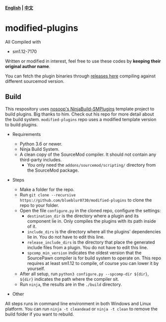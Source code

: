 **[English](./README.md) | [中文](./README-cn.md)**

# modified-plugins

All Compiled with

- sm1.12-7170  
  
Written or modified in interest, feel free to use these codes by **keeping their original author name**.

You can fetch the plugin binaries through [releases here](https://github.com/blueblur0730/modified-plugins/releases) compiling against different sourcemod version.

## Build

This respository uses [nosoop's NinjaBuild-SMPlugins](https://github.com/nosoop/NinjaBuild-SMPlugin) template project to build plugins. Big thanks to him. Check out his repo for more detail about the build system. `modified-plugins` repo uses a modified template version to build plugins.

- Requirements
  - Python 3.6 or newer.
  - Ninja Build System.
  - A clean copy of the SourceMod compiler. It should not contain any third-party includes.
    - You only need the `addons/sourcemod/scripting/` directory from the SourceMod package.

- Steps
  - Make a folder for the repo.
  - Run `git clone --recursive https://github.com/blueblur0730/modified-plugins` to clone the repo to your folder.
  - Open the file `configure.py` in the cloned repo, configure the settings:
    - `destination_dir` is the directory where a plugin and its component lie in. Only compiles the plugins with its path inside of it.
    - `include_dirs` is the directory where all the plugins' dependencies lie in. You do not have to edit this line.
    - `release_include_dirs` is the directory that place the generated include files from a plugin. You do not have to edit this line.
    - `spcomp_min_version` indicates the oldest version that the SourcePawn compiler is for build system to operate on. This repo requires at least sm1.12 to compile, of course you can lower it by yourself.
  - After all setup, run `python3 configure.py --spcomp-dir ${dir}`, `${dir}` indicates the path where the compiler sit.
  - Run `ninja`, the results are in the `./build` directory.

- Other

All steps runs in command line environment in both Windows and Linux platform.
You can run `ninja -t cleandead` or `ninja -t clean` to remove the build folder if you want to rebuild.
